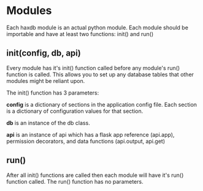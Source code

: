 Modules
========

Each haxdb module is an actual python module.  Each module should be importable and have at least two functions: init() and run()


init(config, db, api)
----------------------

Every module has it's init() function called before any module's run() function is called.  This allows you to set up any database tables that other modules might be reliant upon.

The init() function has 3 parameters:

**config** is a dictionary of sections in the application config file.  Each section is a dictionary of configuration values for that section.

**db** is an instance of the db class.

**api** is an instance of api which has a flask app reference (api.app), permission decorators, and data functions (api.output, api.get)



run()
------

After all init() functions are called then each module will have it's run() function called.  The run() function has no parameters.